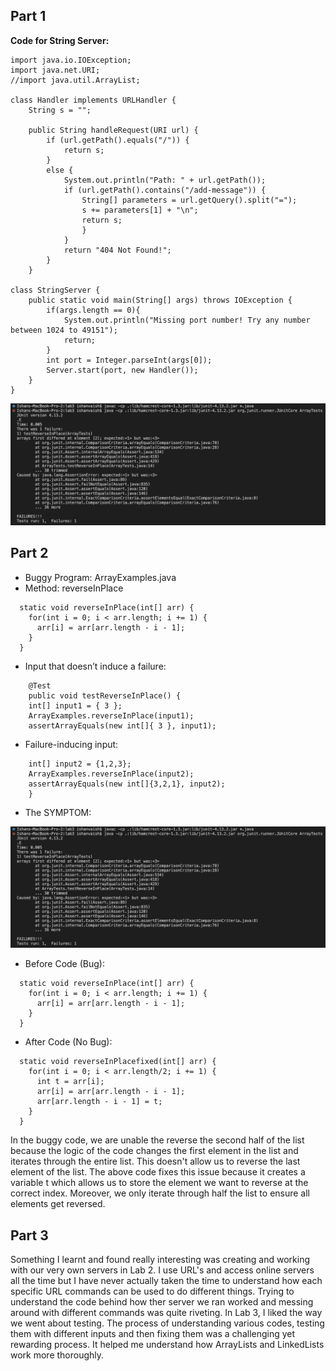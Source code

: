 ## Part 1

**Code for String Server:**

```
import java.io.IOException;
import java.net.URI;
//import java.util.ArrayList;

class Handler implements URLHandler {
    String s = "";

    public String handleRequest(URI url) {
        if (url.getPath().equals("/")) {
            return s;
        }
        else {
            System.out.println("Path: " + url.getPath());
            if (url.getPath().contains("/add-message")) {
                String[] parameters = url.getQuery().split("=");
                s += parameters[1] + "\n";
                return s;
                }
            }
            return "404 Not Found!";
        }
    }

class StringServer {
    public static void main(String[] args) throws IOException {
        if(args.length == 0){
            System.out.println("Missing port number! Try any number between 1024 to 49151");
            return;
        }
        int port = Integer.parseInt(args[0]);
        Server.start(port, new Handler());
    }
}

```
![Image](Out.png)


## Part 2

* Buggy Program: ArrayExamples.java
* Method: reverseInPlace

```
  static void reverseInPlace(int[] arr) {
    for(int i = 0; i < arr.length; i += 1) {
      arr[i] = arr[arr.length - i - 1];
    }
  }
```


* Input that doesn’t induce a failure:

```
	@Test 
	public void testReverseInPlace() {
    int[] input1 = { 3 };
    ArrayExamples.reverseInPlace(input1);
    assertArrayEquals(new int[]{ 3 }, input1);
```

* Failure-inducing input:

```
    int[] input2 = {1,2,3};
    ArrayExamples.reverseInPlace(input2);
    assertArrayEquals(new int[]{3,2,1}, input2);
	}
```
* The SYMPTOM:

![Image](Out.png)

* Before Code (Bug):

```
  static void reverseInPlace(int[] arr) {
    for(int i = 0; i < arr.length; i += 1) {
      arr[i] = arr[arr.length - i - 1];
    }
  }
```

* After Code (No Bug):
```
  static void reverseInPlacefixed(int[] arr) {
    for(int i = 0; i < arr.length/2; i += 1) {
      int t = arr[i];
      arr[i] = arr[arr.length - i - 1];
      arr[arr.length - i - 1] = t;
    }
  }
```

In the buggy code, we are unable the reverse the second half of the list because the logic of the code changes the first element in the list and iterates through the entire list. This doesn't allow us to reverse the last element of the list. The above code fixes this issue because it creates a variable t which allows us to store the element we want to reverse at the correct index. Moreover, we only iterate through half the list to ensure all elements get reversed.

## Part 3

Something I learnt and found really interesting was creating and working with our very own servers in Lab 2. I use URL's and access online servers all the time but I have never actually taken the time to understand how each specific URL commands can be used to do different things. Trying to understand the code behind how ther server we ran worked and messing around with different commands was quite riveting. In Lab 3, I liked the way we went about testing. The process of understanding various codes, testing them with different inputs and then fixing them was a challenging yet rewarding process. It helped me understand how ArrayLists and LinkedLists work more thoroughly.


